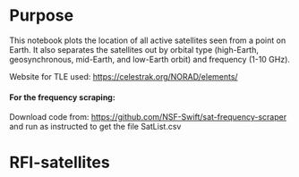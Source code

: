 # Purpose
This notebook plots the location of all active satellites seen from a point on Earth. It also separates the satellites out by orbital type (high-Earth, geosynchronous, mid-Earth, and low-Earth orbit) and frequency (1-10 GHz).

Website for TLE used: https://celestrak.org/NORAD/elements/

#### For the frequency scraping:
Download code from: https://github.com/NSF-Swift/sat-frequency-scraper and run as instructed to get the file SatList.csv
# RFI-satellites
